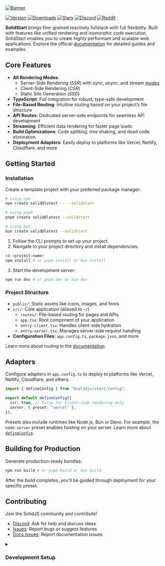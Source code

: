 [![Banner](https://assets.solidjs.com/banner?project=Start&type=core)](https://github.com/solidjs)

[![Version](https://img.shields.io/npm/v/@solidjs/start.svg?style=for-the-badge&color=blue)](https://www.npmjs.com/package/@solidjs/start)
[![Downloads](https://img.shields.io/npm/dm/@solidjs/start.svg?style=for-the-badge&color=green)](https://www.npmjs.com/package/@solidjs/start)
[![Stars](https://img.shields.io/github/stars/solidjs/solid-start?style=for-the-badge&color=yellow)](https://github.com/solidjs/solid-start)
[![Discord](https://img.shields.io/discord/722131463138705510?style=for-the-badge&color=5865F2)](https://discord.com/invite/solidjs)
[![Reddit](https://img.shields.io/reddit/subreddit-subscribers/solidjs?style=for-the-badge&color=FF4500)](https://www.reddit.com/r/solidjs/)

**SolidStart** brings fine-grained reactivity fullstack with full flexibility. Built with features like unified rendering and isomorphic code execution, SolidStart enables you to create highly performant and scalable web applications. Explore the official [documentation](https://docs.solidjs.com/solid-start) for detailed guides and examples.

## Core Features

- **All Rendering Modes**:
  - Server-Side Rendering (_SSR_) with sync, async, and stream [modes](https://docs.solidjs.com/solid-start/reference/server/create-handler)
  - Client-Side Rendering (_CSR_)
  - Static Site Generation (_SSG_)
- **TypeScript**: Full integration for robust, type-safe development
- **File-Based Routing**: Intuitive routing based on your project’s file structure
- **API Routes**: Dedicated server-side endpoints for seamless API development
- **Streaming**: Efficient data rendering for faster page loads
- **Build Optimizations**: Code splitting, tree shaking, and dead code elimination
- **Deployment Adapters**: Easily deploy to platforms like Vercel, Netlify, Cloudflare, and more

## Getting Started

### Installation

Create a template project with your preferred package manager:

```bash
# using npm
npm create solid@latest -- --solidstart
```

```bash
# using pnpm
pnpm create solid@latest --solidstart
```

```bash
# using bun
bun create solid@latest --solidstart
```

1. Follow the CLI prompts to set up your project.
2. Navigate to your project directory and install dependencies:

```bash
cd <project-name>
npm install # or pnpm install or bun install
```

3. Start the development server:

```bash
npm run dev # or pnpm dev or bun dev
```

### Project Structure

- `public/`: Static assets like icons, images, and fonts
- `src/`: Core application (aliased to `~/`)
  - `routes/`: File-based routing for pages and APIs
  - `app.tsx`: Root component of your application
  - `entry-client.tsx`: Handles client-side hydration
  - `entry-server.tsx`: Manages server-side request handling
- **Configuration Files**: `app.config.ts`, `package.json`, and more

Learn more about routing in the [documentation](https://docs.solidjs.com/solid-start/building-your-application/routing).

## Adapters

Configure adapters in `app.config.ts` to deploy to platforms like Vercel, Netlify, Cloudflare, and others:

```ts
import { defineConfig } from "@solidjs/start/config";

export default defineConfig({
  ssr: true, // false for client-side rendering only
  server: { preset: "vercel" },
});
```

Presets also include runtimes like Node.js, Bun or Deno. For example, the `node-server` preset enables hosting on your server. Learn more about [`defineConfig`](https://docs.solidjs.com/solid-start/reference/config/define-config).

## Building for Production

Generate production-ready bundles:

```bash
npm run build # or pnpm build or bun build
```

After the build completes, you’ll be guided through deployment for your specific preset.

## Contributing

Join the SolidJS community and contribute!

- [Discord](https://discord.com/invite/solidjs): Ask for help and discuss ideas
- [Issues](https://github.com/solidjs/solid-start/issues): Report bugs or suggest features
- [Docs Issues](https://github.com/solidjs/solid-docs/issues): Report documentation issues

<details>
  <summary><h3>Development Setup</h3></summary>

Use a Node.js version manager compatible with `.node-version`. We recommend [asdf-vm](https://asdf-vm.com/) for macOS and Linux users.

### Monorepo & Package Manager

SolidStart uses `pnpm` as the package manager. Install it globally:

```bash
npm install -g pnpm
```

Install dependencies for the monorepo:

```bash
pnpm install
```

Build the project:

```bash
pnpm build
```

### Monorepo & `package.json` Workspaces

If using a monorepo with `package.json` `"workspaces"` (e.g., [Yarn Workspaces](https://classic.yarnpkg.com/en/docs/workspaces/)), ensure `@solidjs/start` is not hoisted. Add it to the `"nohoist"` field in the workspace root or project root:

**Workspace Root Example**:

```jsonc
{
  "workspaces": {
    "packages": [
      /* ... */
    ],
    "nohoist": ["**/@solidjs/start"]
  }
}
```

**Project Root Example**:

```jsonc
{
  "workspaces": {
    "nohoist": ["@solidjs/start"]
  }
}
```

For **Yarn v2+**, use `installConfig` to prevent hoisting:

```jsonc
{
  "installConfig": {
    "hoistingLimits": "dependencies"
  }
}
```

**Note**: Add `@solidjs/start` as a `devDependency` in the child `package.json` to ensure the `/node_modules/@solidjs/start/runtime/entry.jsx` script is available.

</details>
